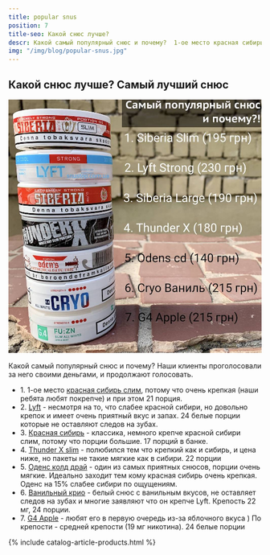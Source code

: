```yaml
---
title: popular snus
position: 7
title-seo: Какой снюс лучше?
descr: Какой самый популярный снюс и почему?  1-ое место красная сибирь слим, потому что очень крепкая (наши ребята любят покрепче) и при этом 21 порция.
img: "/img/blog/popular-snus.jpg"
---
```


<section class="mb-4">
	<h1>Какой снюс лучше? Самый лучший снюс</h1>
	<div class="row">
		<div class="col-md-6">
			<img class="img-fluid" src="/img/blog/popular-snus.jpg" alt="Самый популярный снюс">
		</div>
		<div class="col-md-6">
			<p>Какой самый популярный снюс и почему? Наши клиенты проголосовали за него своими деньгами, и продолжают голосовать.</p>
			<ul>
				<li>1. 1-ое место <a href="/siberia-white-dry-slim">красная сибирь слим</a>, потому что очень крепкая (наши ребята любят покрепче) и при этом 21 порция.</li>
				<li>2. <a href="/lyft-strong-ice-cool-mint-slim-all-white">Lyft</a> - несмотря на то, что слабее красной сибири, но довольно крепок и имеет очень приятный вкус и запах. 24 белые порции которые не оставляют следов на зубах.</li>
				<li>3. <a href="/siberia-white">Красная сибирь</a> - классика, немного крепче красной сибири слим, потому что порции большие. 17 порций в банке.</li>
				<li>4. <a href="/thunder-x-slim-white-dry">Thunder X slim</a> -  полюбился тем что крепкий как и сибирь, и цена ниже, но пакеты не такие мягкие как в сибири.
				22 порции</li>
				<li>5. <a href="/odens-cold-dry">Оденс колд драй</a> - один из самых приятных снюсов, порции очень мягкие. Идеально заходит тем кому красная сибирь очень крепкая.
				Оденс на 15% слабее сибири по ощущениям.</li>
				<li>6. <a href="/g4-cryo-slim-all-white-super-strong">Ванильный крио</a> - белый снюс с ванильным вкусов, не оставляет следов на зубах и многие заявляют что он крепче Lyft. Крепость 22 мг, 24 порции.</li>
				<li>7. <a href="/general-g4-slim-apple-white">G4 Apple</a> - любят его в первую очередь из-за яблочного вкуса ) По крепости - средней крепости (19 мг никотина). 24 белые порции</li>
			</ul>
		</div>
	</div>
</section>

{% include catalog-article-products.html %}